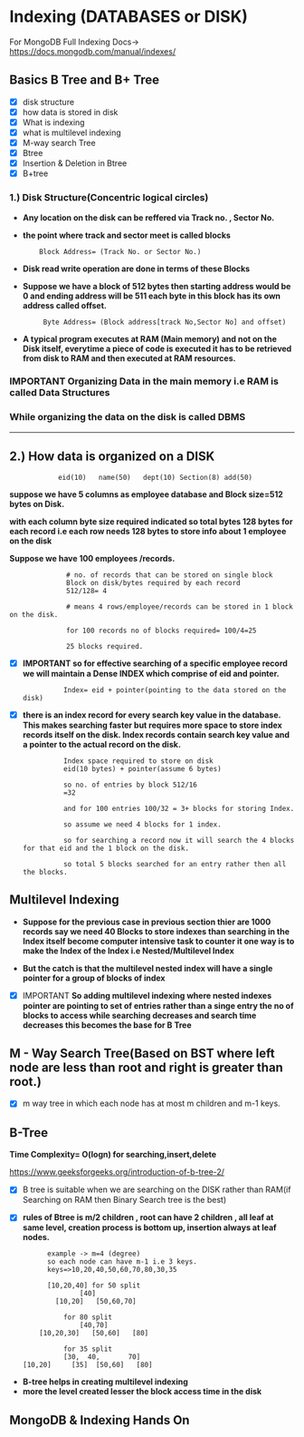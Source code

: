 # Indexing (DATABASES or DISK)
For MongoDB Full Indexing Docs-> https://docs.mongodb.com/manual/indexes/

## Basics B Tree and B+ Tree
- [x] disk structure
- [x] how data is stored in disk
- [x] What is indexing
- [x] what is multilevel indexing
- [x] M-way search Tree
- [x] Btree
- [x] Insertion & Deletion in Btree
- [x] B+tree

### 1.) Disk Structure(Concentric logical circles)
- ****Any location on the disk can be reffered via Track no. , Sector No.****
- ****the point where track and sector meet is called blocks****

          Block Address= (Track No. or Sector No.)

- ****Disk read write operation are done in terms of these Blocks****

- ****Suppose we have a block of 512 bytes then starting address would be 0 and ending address will be 511 each byte in this block has its own address called offset.****

           Byte Address= (Block address[track No,Sector No] and offset)

- ****A typical program executes at RAM (Main memory) and not on the Disk itself, everytime a piece of code is executed it has to be retrieved from disk to RAM and then executed at RAM resources.****

### IMPORTANT Organizing Data in the main memory i.e RAM is called Data Structures

### While organizing the data on the disk is called DBMS

----------------------------------------

## 2.) How data is organized on a DISK

                eid(10)   name(50)   dept(10) Section(8) add(50)

****suppose we have 5 columns as employee database and Block size=512 bytes on Disk.****

****with each column byte size required indicated so total bytes 128 bytes for each record i.e each row needs 128 bytes to store info about 1 employee on the disk****

****Suppose we have 100 employees /records.****

                  # no. of records that can be stored on single block
                  Block on disk/bytes required by each record
                  512/128= 4

                  # means 4 rows/employee/records can be stored in 1 block on the disk.

                  for 100 records no of blocks required= 100/4=25

                  25 blocks required.

- [x] ****IMPORTANT  so for effective searching of a specific employee record we will maintain a Dense INDEX which comprise of eid and pointer.****

                Index= eid + pointer(pointing to the data stored on the disk)

- [x] ****there is an index record for every search key value in the database. This makes searching faster but requires more space to store index records itself on the disk. Index records contain search key value and a pointer to the actual record on the disk.****

                Index space required to store on disk
                eid(10 bytes) + pointer(assume 6 bytes)

                so no. of entries by block 512/16
                =32

                and for 100 entries 100/32 = 3+ blocks for storing Index.

                so assume we need 4 blocks for 1 index.

                so for searching a record now it will search the 4 blocks for that eid and the 1 block on the disk.

                so total 5 blocks searched for an entry rather then all the blocks.

## Multilevel Indexing

- ****Suppose for the previous case in previous section thier are 1000 records say we need 40 Blocks to store indexes than searching in the Index itself become computer intensive task to counter it one way is to make the Index of the Index i.e Nested/Multilevel Index****

- ****But the catch is that the multilevel nested index will have a single pointer for a group of blocks of index****

- [x] IMPORTANT ****So adding multilevel indexing where nested indexes pointer are pointing to set of entries rather than a singe entry the no of blocks to access while searching decreases and search time decreases this becomes the base for B Tree****


## M - Way Search Tree(Based on BST where left node are less than root and right is greater than root.)

- [x] m way tree in which each node has at most m children and m-1 keys.

## B-Tree
****Time Complexity= O(logn) for searching,insert,delete****

https://www.geeksforgeeks.org/introduction-of-b-tree-2/

- [x] B tree is suitable when we are searching on the DISK rather than RAM(if Searching on RAM then Binary Search tree is the best)

- [x] ****rules of Btree is m/2 children , root can have 2 children , all leaf at same level, creation process is bottom up, insertion always at leaf nodes.****

            example -> m=4 (degree)
            so each node can have m-1 i.e 3 keys.
            keys=>10,20,40,50,60,70,80,30,35

            [10,20,40] for 50 split
                    [40]
              [10,20]   [50,60,70]

                for 80 split
                    [40,70]
          [10,20,30]   [50,60]   [80]

                for 35 split
                [30,  40,       70]
      [10,20]     [35]  [50,60]   [80]

- ****B-tree helps in creating multilevel indexing****
- ****more the level created lesser the block access time in the disk****

## MongoDB & Indexing Hands On
